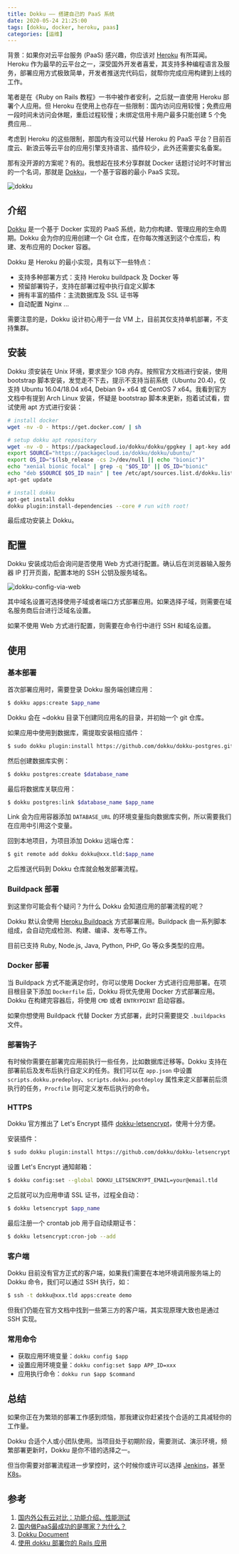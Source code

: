 ```yaml
---
title: Dokku —— 搭建自己的 PaaS 系统
date: 2020-05-24 21:25:00
tags: [dokku, docker, heroku, paas]
categories: [运维]
---
```


背景：如果你对云平台服务 (PaaS) 感兴趣，你应该对 [Heroku](https://www.heroku.com/) 有所耳闻。Heroku 作为最早的云平台之一，深受国外开发者喜爱，其支持多种编程语言及服务，部署应用方式极致简单，开发者推送完代码后，就帮你完成应用构建到上线的工作。

笔者是在《Ruby on Rails 教程》一书中被作者安利，之后就一直使用 Heroku 部署个人应用。但 Heroku 在使用上也存在一些限制：国内访问应用较慢；免费应用一段时间未访问会休眠，重启过程较慢；未绑定信用卡用户最多只能创建 5 个免费应用...

考虑到 Heroku 的这些限制，那国内有没可以代替 Heroku 的 PaaS 平台？目前百度云、新浪云等云平台的应用引擎支持语言、插件较少，此外还需要实名备案。

那有没开源的方案呢？有的。我想起在技术分享群就 Docker 话题讨论时不时冒出的一个名词，那就是 [Dokku](http://dokku.viewdocs.io/dokku/)，一个基于容器的最小 PaaS 实现。

![dokku](https://avatars3.githubusercontent.com/u/13455795?s=400&v=4)

<!--more-->

## 介绍

[Dokku](http://dokku.viewdocs.io/dokku/) 是一个基于 Docker 实现的 PaaS 系统，助力你构建、管理应用的生命周期。Dokku 会为你的应用创建一个 Git 仓库，在你每次推送到这个仓库后，构建、发布应用的 Docker 容器。

Dokku 是 Heroku 的最小实现，具有以下一些特点：

- 支持多种部署方式：支持 Heroku buildpack 及 Docker 等
- 预留部署钩子，支持在部署过程中执行自定义脚本
- 拥有丰富的插件：主流数据库及 SSL 证书等
- 自动配置 Nginx
...

需要注意的是，Dokku 设计初心用于一台 VM 上，目前其仅支持单机部署，不支持集群。

## 安装

Dokku 须安装在 Unix 环境，要求至少 1GB 内存。按照官方文档进行安装，使用 bootstrap 脚本安装，发觉走不下去，提示不支持当前系统（Ubuntu 20.4)，仅支持 Ubuntu 16.04/18.04 x64, Debian 9+ x64 或 CentOS 7 x64。我看到官方文档中有提到 Arch Linux 安装，怀疑是 bootstrap 脚本未更新，抱着试试看，尝试使用 apt 方式进行安装：

```sh
# install docker
wget -nv -O - https://get.docker.com/ | sh

# setup dokku apt repository
wget -nv -O - https://packagecloud.io/dokku/dokku/gpgkey | apt-key add -
export SOURCE="https://packagecloud.io/dokku/dokku/ubuntu/"
export OS_ID="$(lsb_release -cs 2>/dev/null || echo "bionic")"
echo "xenial bionic focal" | grep -q "$OS_ID" || OS_ID="bionic"
echo "deb $SOURCE $OS_ID main" | tee /etc/apt/sources.list.d/dokku.list
apt-get update

# install dokku
apt-get install dokku
dokku plugin:install-dependencies --core # run with root!
```

最后成功安装上 Dokku。

## 配置

Dokku 安装成功后会询问是否使用 Web 方式进行配置。确认后在浏览器输入服务器 IP 打开页面，配置本地的 SSH 公钥及服务域名。

![dokku-config-via-web](/images/posts/17_dokku__build_your_own_paas/dokku_config_via_web.png)

其中域名设置可选择使用子域或者端口方式部署应用。如果选择子域，则需要在域名服务商后台进行泛域名设置。

如果不使用 Web 方式进行配置，则需要在命令行中进行 SSH 和域名设置。

## 使用

### 基本部署

首次部署应用时，需要登录 Dokku 服务端创建应用：

```sh
$ dokku apps:create $app_name
```

Dokku 会在 ~dokku 目录下创建同应用名的目录，并初始一个 git 仓库。

如果应用中使用到数据库，需提取安装相应插件：

```sh
$ sudo dokku plugin:install https://github.com/dokku/dokku-postgres.git
```

然后创建数据库实例：

```sh
$ dokku postgres:create $database_name
```

最后将数据库关联应用：

```sh
$ dokku postgres:link $database_name $app_name
```

Link 会为应用容器添加 `DATABASE_URL` 的环境变量指向数据库实例，所以需要我们在应用中引用这个变量。

回到本地项目，为项目添加 Dokku 远端仓库：

```sh
$ git remote add dokku dokku@xxx.tld:$app_name
```

之后推送代码到 Dokku 仓库就会触发部署流程。

### Buildpack 部署

到这里你可能会有个疑问？为什么 Dokku 会知道应用的部署流程的呢？

Dokku 默认会使用 [Heroku Buildpack](https://devcenter.heroku.com/articles/buildpacks) 方式部署应用。Buildpack 由一系列脚本组成，会自动完成检测、构建、编译、发布等工作。

目前已支持 Ruby, Node.js, Java, Python, PHP, Go 等众多类型的应用。

### Docker 部署

当 Buildpack 方式不能满足你时，你可以使用 Docker 方式进行应用部署。在项目根目录下添加 `Dockerfile` 后，Dokku 将优先使用 Docker 方式部署应用。Dokku 在构建完容器后，将使用 `CMD` 或者 `ENTRYPOINT` 启动容器。

如果你想使用 Buildpack 代替 Docker 方式部署，此时只需要提交 `.buildpacks` 文件。

### 部署钩子

有时候你需要在部署完应用前执行一些任务，比如数据库迁移等。Dokku 支持在部署前后及发布后执行自定义的任务。我们可以在 `app.json` 中设置 `scripts.dokku.predeploy`、`scripts.dokku.postdeploy` 属性来定义部署前后须执行的任务，`Procfile` 则可定义发布后执行的命令。

### HTTPS

Dokku 官方推出了 Let's Encrypt 插件 [dokku-letsencrypt](https://github.com/dokku/dokku-letsencrypt)，使用十分方便。

安装插件：

```sh
$ sudo dokku plugin:install https://github.com/dokku/dokku-letsencrypt.git
```

设置 Let's Encrypt 通知邮箱：

```sh
$ dokku config:set --global DOKKU_LETSENCRYPT_EMAIL=your@email.tld
```

之后就可以为应用申请 SSL 证书，过程全自动：

```sh
$ dokku letsencrypt $app_name
```

最后注册一个 crontab job 用于自动续期证书：

```sh
$ dokku letsencrypt:cron-job --add
```

### 客户端

Dokku 目前没有官方正式的客户端，如果我们需要在本地环境调用服务端上的 Dokku 命令，我们可以通过 SSH 执行，如：

```bash
$ ssh -t dokku@xxx.tld apps:create demo
```

但我们仍能在官方文档中找到一些第三方的客户端，其实现原理大致也是通过 SSH 实现。

### 常用命令

- 获取应用环境变量：`dokku config $app`
- 设置应用环境变量：`dokku config:set $app APP_ID=xxx`
- 应用执行命令：`dokku run $app $command`

## 总结

如果你正在为繁琐的部署工作感到烦恼，那我建议你赶紧找个合适的工具减轻你的工作量。

Dokku 合适个人或小团队使用。当项目处于初期阶段，需要测试、演示环境，频繁部署更新时，Dokku 是你不错的选择之一。

但当你需要对部署流程进一步掌控时，这个时候你或许可以选择 [Jenkins](https://www.jenkins.io/)，甚至 [K8s](https://kubernetes.io/)。

## 参考

1. [国内外公有云对比：功能介绍、性能测试](https://yq.aliyun.com/articles/759721)
2. [国内做PaaS最成功的是哪家？为什么？](https://www.zhihu.com/question/19725441)
3. [Dokku Document](http://dokku.viewdocs.io/dokku/getting-started/installation/)
4. [使用 dokku 部署你的 Rails 应用](https://ruby-china.org/topics/32525)